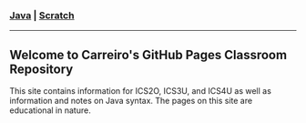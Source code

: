 ### [Java](/JavaIndex) | [Scratch](/ScratchIndex)

---
## Welcome to Carreiro's GitHub Pages Classroom Repository

This site contains information for ICS2O, ICS3U, and ICS4U as well as information and notes on Java syntax. The pages on this site are educational in nature.

